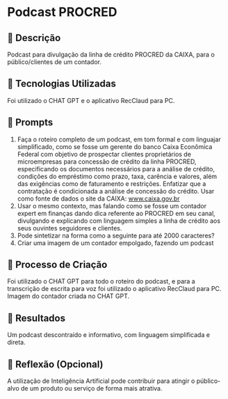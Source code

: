 # Podcast PROCRED

## 📒 Descrição
Podcast para divulgação da linha de crédito PROCRED da CAIXA, para o público/clientes de um contador.

## 🤖 Tecnologias Utilizadas
Foi utilizado o CHAT GPT e o aplicativo RecClaud para PC.

## 🤖 Prompts
1.  Faça o roteiro completo de um podcast, em tom formal e com linguajar simplificado, como se fosse um gerente do banco Caixa Econômica Federal com objetivo de prospectar clientes proprietários de microempresas para concessão de crédito da linha PROCRED, especificando os documentos necessários para a análise de crédito, condições do empréstimo como prazo, taxa, carência e valores, além das exigências como de faturamento e restrições. Enfatizar que a contratação é condicionada a análise de concessão do crédito. Usar como fonte de dados o site da CAIXA: www.caixa.gov.br
2.	Usar o mesmo contexto, mas falando como se fosse um contador expert em finanças dando dica referente ao PROCRED em seu canal, divulgando e explicando com linguagem simples a linha de crédito aos seus ouvintes seguidores e clientes.
3.  Pode sintetizar na forma como a seguinte para até 2000 caracteres?
4.	Criar uma imagem de um contador empolgado, fazendo um podcast

## 🧐 Processo de Criação
Foi utilizado o CHAT GPT para todo o roteiro do podcast, e para a transcrição de escrita para voz foi utilizado o aplicativo RecClaud para PC. Imagem do contador criada no CHAT GPT.

## 🚀 Resultados
Um podcast descontraído e informativo, com linguagem simplificada e direta.

## 💭 Reflexão (Opcional)
A utilização de Inteligência Artificial pode contribuir para atingir o público-alvo de um produto ou serviço de forma mais atrativa.

